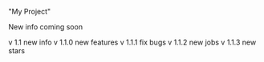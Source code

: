 "My Project"
 
New info coming soon

v 1.1 new info
v 1.1.0 new features
v 1.1.1 fix bugs
v 1.1.2 new jobs
v 1.1.3 new stars
